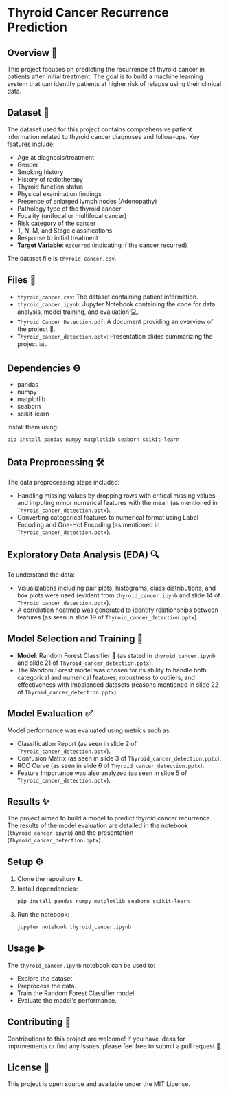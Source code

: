 # Thyroid Cancer Recurrence Prediction

## Overview 📝

This project focuses on predicting the recurrence of thyroid cancer in patients after initial treatment. The goal is to build a machine learning system that can identify patients at higher risk of relapse using their clinical data.

## Dataset 💾

The dataset used for this project contains comprehensive patient information related to thyroid cancer diagnoses and follow-ups. Key features include:

-   Age at diagnosis/treatment
-   Gender
-   Smoking history
-   History of radiotherapy
-   Thyroid function status
-   Physical examination findings
-   Presence of enlarged lymph nodes (Adenopathy)
-   Pathology type of the thyroid cancer
-   Focality (unifocal or multifocal cancer)
-   Risk category of the cancer
-   T, N, M, and Stage classifications
-   Response to initial treatment
-   **Target Variable**: `Recurred` (indicating if the cancer recurred)

The dataset file is `thyroid_cancer.csv`.

## Files 📂

-   `thyroid_cancer.csv`: The dataset containing patient information.
-   `thyroid_cancer.ipynb`: Jupyter Notebook containing the code for data analysis, model training, and evaluation 💻.
-   `Thyroid Cancer Detection.pdf`: A document providing an overview of the project 📄.
-   `Thyroid_cancer_detection.pptx`: Presentation slides summarizing the project 📊.

## Dependencies ⚙️

-   pandas
-   numpy
-   matplotlib
-   seaborn
-   scikit-learn

Install them using:
```bash
pip install pandas numpy matplotlib seaborn scikit-learn
```
## Data Preprocessing 🛠️

The data preprocessing steps included:

* Handling missing values by dropping rows with critical missing values and imputing minor numerical features with the mean (as mentioned in `Thyroid_cancer_detection.pptx`).
* Converting categorical features to numerical format using Label Encoding and One-Hot Encoding (as mentioned in `Thyroid_cancer_detection.pptx`).

## Exploratory Data Analysis (EDA) 🔍

To understand the data:

* Visualizations including pair plots, histograms, class distributions, and box plots were used (evident from `thyroid_cancer.ipynb` and slide 14 of `Thyroid_cancer_detection.pptx`).
* A correlation heatmap was generated to identify relationships between features (as seen in slide 19 of `Thyroid_cancer_detection.pptx`).

## Model Selection and Training 🧠

* **Model**: Random Forest Classifier 🌳 (as stated in `thyroid_cancer.ipynb` and slide 21 of `Thyroid_cancer_detection.pptx`).
* The Random Forest model was chosen for its ability to handle both categorical and numerical features, robustness to outliers, and effectiveness with imbalanced datasets (reasons mentioned in slide 22 of `Thyroid_cancer_detection.pptx`).

## Model Evaluation ✅

Model performance was evaluated using metrics such as:

* Classification Report (as seen in slide 2 of `Thyroid_cancer_detection.pptx`).
* Confusion Matrix (as seen in slide 3 of `Thyroid_cancer_detection.pptx`).
* ROC Curve (as seen in slide 6 of `Thyroid_cancer_detection.pptx`).
* Feature Importance was also analyzed (as seen in slide 5 of `Thyroid_cancer_detection.pptx`).

## Results ✨

The project aimed to build a model to predict thyroid cancer recurrence. The results of the model evaluation are detailed in the notebook (`thyroid_cancer.ipynb`) and the presentation (`Thyroid_cancer_detection.pptx`).

## Setup ⚙️

1.  Clone the repository ⬇️.
2.  Install dependencies:
    ```bash
    pip install pandas numpy matplotlib seaborn scikit-learn
    ```
3.  Run the notebook:
    ```bash
    jupyter notebook thyroid_cancer.ipynb
    ```

## Usage ▶️

The `thyroid_cancer.ipynb` notebook can be used to:

* Explore the dataset.
* Preprocess the data.
* Train the Random Forest Classifier model.
* Evaluate the model's performance.

## Contributing 🤝

Contributions to this project are welcome! If you have ideas for improvements or find any issues, please feel free to submit a pull request 🚀.

## License 📄

This project is open source and available under the MIT License.
